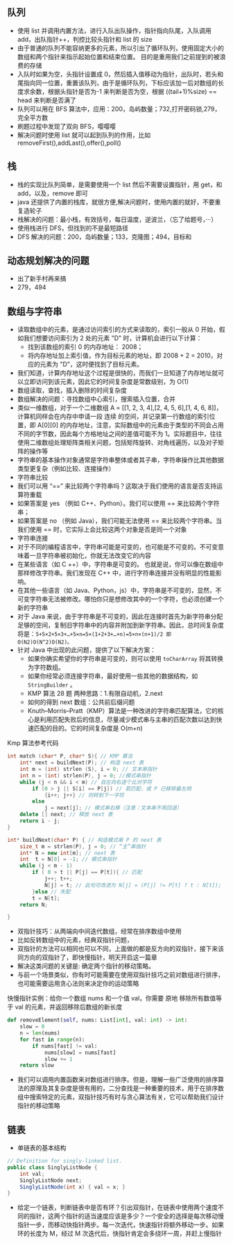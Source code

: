 ## 队列

- 使用 list 并调用内置方法，进行入队出队操作，指针指向队尾，入队调用 add，出队指针++，判控比较头指针和 list 的 size
- 由于普通的队列不能容纳更多的元素，所以引出了循环队列，使用固定大小的数组和两个指针来指示起始位置和结束位置。 目的是重用我们之前提到的被浪费的存储
- 入队时如果为空，头指针设置成 0，然后插入值移动为指针，出队时，若头和尾指向同一位置，重置该队列，由于是循环队列，下标应该加一后对数组的长度求余数，根据头指针是否为-1 来判断是否为空，根据 ((tail+1)%size) == head 来判断是否满了
- 队列可以用在 BFS 算法中，应用：200，岛屿数量；732,打开密码锁,279，完全平方数
- 刷题过程中发现了双向 BFS，嘤嘤嘤
- 解决问题时使用 list 就可以起到队列的作用，比如 removeFirst(),addLast(),offer(),poll()

## 栈

- 栈的实现比队列简单，是需要使用一个 list 然后不需要设置指针，用 get，和 add，以及，remove 即可
- java 还提供了内置的栈库，就很方便,解决问题时，使用内置的就好，不要重复造轮子
- 栈解决的问题：最小栈，有效括号，每日温度，逆波兰，（忘了给题号，···）
- 使用栈进行 DFS，但找到的不是最短路径
- DFS 解决的问题：200，岛屿数量；133，克隆图；494，目标和

## 动态规划解决的问题

- 出了新手村再来搞
- 279，494

## 数组与字符串

- 读取数组中的元素，是通过访问索引的方式来读取的，索引一般从 0 开始，假如我们想要访问索引为 2 处的元素 "D" 时，计算机会进行以下计算：
  - 找到该数组的索引 0 的内存地址： 2008；
  - 将内存地址加上索引值，作为目标元素的地址，即 2008 + 2 = 2010，对应的元素为 "D"，这时便找到了目标元素。
- 我们知道，计算内存地址这个过程是很快的，而我们一旦知道了内存地址就可以立即访问到该元素，因此它的时间复杂度是常数级别，为 O(1)
- 数组读取，查找，插入删除的时间复杂度
- 数组解决的问题：寻找数组中心索引，搜索插入位置，合并
- 类似一维数组，对于一个二维数组 A = [[1, 2, 3, 4],[2, 4, 5, 6],[1, 4, 6, 8]]，计算机同样会在内存中申请一段 连续 的空间，并记录第一行数组的索引位置，即 A[0][0] 的内存地址，注意，实际数组中的元素由于类型的不同会占用不同的字节数，因此每个方格地址之间的差值可能不为 1。实际题目中，往往使用二维数组处理矩阵类相关问题，包括矩阵旋转、对角线遍历，以及对子矩阵的操作等
- 字符串的基本操作对象通常是字符串整体或者其子串，字符串操作比其他数据类型更复杂（例如比较、连接操作）
- 字符串比较
- 我们可以用 “==” 来比较两个字符串吗？这取决于我们使用的语言是否支持运算符重载
- 如果答案是 yes （例如 C++、Python）。我们可以使用 == 来比较两个字符串；
- 如果答案是 no （例如 Java），我们可能无法使用 == 来比较两个字符串。当我们使用 == 时，它实际上会比较这两个对象是否是同一个对象
- 字符串连接
- 对于不同的编程语言中，字符串可能是可变的，也可能是不可变的。不可变意味着一旦字符串被初始化，你就无法改变它的内容
- 在某些语言（如 C ++）中，字符串是可变的。 也就是说，你可以像在数组中那样修改字符串。我们发现在 C++ 中，进行字符串连接并没有明显的性能影响。
- 在其他一些语言（如 Java、Python，js）中，字符串是不可变的，显然，不可变字符串无法被修改。哪怕你只是想修改其中的一个字符，也必须创建一个新的字符串
- 对于 Java 来说，由于字符串是不可变的，因此在连接时首先为新字符串分配足够的空间，复制旧字符串中的内容并附加到新字符串。因此，总时间复杂度将是：`5+5×2+5×3+…+5×n=5×(1+2+3+…+n)=5×n×(n+1)/2 即 O(N2)O(N^2)O(N2)。`
- 针对 Java 中出现的此问题，提供了以下解决方案：
  - 如果你确实希望你的字符串是可变的，则可以使用 `toCharArray` 将其转换为字符数组。
  - 如果你经常必须连接字符串，最好使用一些其他的数据结构，如 `StringBuilder` 。
  - KMP 算法 28 题 两种思路：1.有限自动机，2.next
  - 如何的得到 next 数组：公共前后缀问题
  - Knuth–Morris–Pratt（KMP）算法是一种改进的字符串匹配算法，它的核心是利用匹配失败后的信息，尽量减少模式串与主串的匹配次数以达到快速匹配的目的。它的时间复杂度是 O(m+n)

Kmp 算法参考代码

```c++
int match (char* P, char* S){ // KMP 算法
    int* next = buildNext(P); // 构造 next 表
    int m = (int) strlen (S), i = 0; // 文本串指针
    int n = (int) strlen(P), j = 0; //模式串指针
    while (j < n && i < m) // 自左向右逐个比对字符
        if (0 > j || S[i] == P[j]) // 若匹配，或 P 已移除最左侧
            {i++; j++} // 则转到下一字符
        else
            j = next[j]; // 模式串右移（注意：文本串不用回退）
    delete [] next; // 释放 next 表
    return i - j;
}

int* buildNext(char* P) { // 构造模式串 P 的 next 表
    size_t m = strlen(P), j = 0; // “主”串指针
    int* N = new int[m]; // next 表
    int  t = N[0] = -1; // 模式串指针
    while (j < m - 1)
        if ( 0 > t || P[j] == P[t]){ // 匹配
            j++; t++;
            N[j] = t; // 此句可改进为 N[j] = (P[j] != P[t] ? t : N[t]);
        }else // 失配
        t = N[t];
    return N;

}
```

+ 双指针技巧：从两端向中间迭代数组，经常在排序数组中使用
+ 比如反转数组中的元素，经典双指针问题，
+ 双指针的方法可以相同也可以不同，上面做的都是反方向的双指针，接下来该同方向的双指针了，即快慢指针，明天开启这一篇章
+ 解决这类问题的关键是: 确定两个指针的移动策略。
+ 与前一个场景类似，你有时可能需要在使用双指针技巧之前对数组进行排序，也可能需要运用贪心法则来决定你的运动策略

快慢指针实例：给你一个数组 nums 和一个值 val，你需要 原地 移除所有数值等于 val 的元素，并返回移除后数组的新长度
```python
def removeElement(self, nums: List[int], val: int) -> int:
    slow = 0
    n = len(nums)
    for fast in range(n):
        if nums[fast] != val:
            nums[slow] = nums[fast]
            slow += 1
    return slow
```

+ 我们可以调用内置函数来对数组进行排序。但是，理解一些广泛使用的排序算法的原理及其复杂度是很有用的，二分查找是一种重要的技术，用于在排序数组中搜索特定的元素，双指针技巧有时与贪心算法有关，它可以帮助我们设计指针的移动策略

## 链表

+ 单链表的基本结构

```java
// Definition for singly-linked list.
public class SinglyListNode {
    int val;
    SinglyListNode next;
    SinglyListNode(int x) { val = x; }
}
```

+ 给定一个链表，判断链表中是否有环？引出双指针，在链表中使用两个速度不同的指针，这两个指针的适当速度应该是多少？一个安全的选择是每次移动慢指针一步，而移动快指针两步。每一次迭代，快速指针将额外移动一步。如果环的长度为 M，经过 M 次迭代后，快指针肯定会多绕环一周，并赶上慢指针